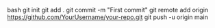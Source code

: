 bash
git init
git add .
git commit -m "First commit"
git remote add origin https://github.com/YourUsername/your-repo.git
git push -u origin main

